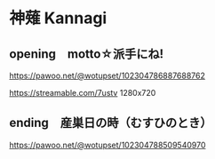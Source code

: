 # 神薙 Kannagi

## opening　motto☆派手にね!
https://pawoo.net/@wotupset/102304786887688762

https://streamable.com/7ustv 1280x720

## ending　産巣日の時（むすひのとき）
https://pawoo.net/@wotupset/102304788509540970
